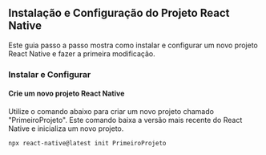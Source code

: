 
## Instalação e Configuração do Projeto React Native

Este guia passo a passo mostra como instalar e configurar um novo projeto React Native e fazer a primeira modificação.

### Instalar e Configurar

#### Crie um novo projeto React Native

Utilize o comando abaixo para criar um novo projeto chamado "PrimeiroProjeto". Este comando baixa a versão mais recente do React Native e inicializa um novo projeto.

```bash
npx react-native@latest init PrimeiroProjeto
```